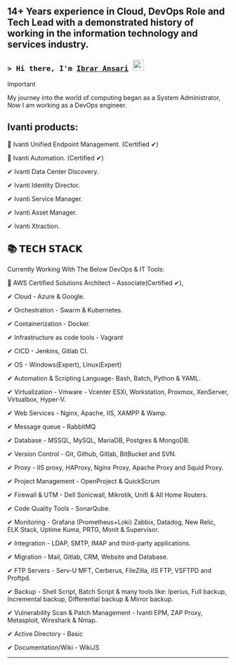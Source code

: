 ## 14+ Years experience in Cloud, DevOps Role and Tech Lead with a demonstrated history of working in the information technology and services industry. 

### <samp>&gt; Hi there, I'm <a href="https://linktr.ee/ibraransari" target="_blank">Ibrar Ansari</a> <img src="https://media.giphy.com/media/hvRJCLFzcasrR4ia7z/giphy.gif" width="25"> </samp>

> [!IMPORTANT]
>
> My journey into the world of computing began as a System Administrator, Now I am working as a DevOps engineer.



## Ivanti products:

📌 Ivanti Unified Endpoint Management. (Certified ✔)

📌 Ivanti Automation. (Certified ✔)

✔ Ivanti Data Center Discovery.

✔ Ivanti Identity Director.

✔ Ivanti Service Manager.

✔ Ivanti Asset Manager.

✔ Ivanti Xtraction.


## 📚 𝗧𝗘𝗖𝗛 𝗦𝗧𝗔𝗖𝗞
Currently Working With The Below DevOps & IT Tools:

📌 AWS Certified Solutions Architect – Associate(Certified ✔), 

✔ Cloud - Azure & Google.

✔ Orchestration - Swarm & Kubernetes.

✔ Containerization - Docker.

✔ Infrastructure as code tools - Vagrant

✔ CICD - Jenkins, Gitlab CI.

✔ OS - Windows(Expert), Linux(Expert)

✔ Automation & Scripting Language- Bash, Batch, Python & YAML.

✔ Virtualization - Vmware - Vcenter ESXi, Workstation, Proxmox, XenServer, Virtualbox, Hyper-V.

✔ Web Services - Nginx, Apache, IIS, XAMPP & Wamp.

✔ Message queue - RabbitMQ

✔ Database - MSSQL, MySQL, MariaDB, Postgres & MongoDB.

✔ Version Control - Git, Github, Gitlab, BitBucket and SVN.

✔ Proxy - IIS proxy, HAProxy, Nginx Proxy, Apache Proxy and Squid Proxy.

✔ Project Management - OpenProject & QuickScrum

✔ Firewall & UTM - Dell Sonicwall, Mikrotik, Unifi & All Home Routers.

✔ Code Quality Tools - SonarQube.

✔ Monitoring - Grafana (Prometheus+Loki) Zabbix, Datadog, New Relic, ELK Stack, Uptime Kuma, PRTG, Monit & Supervisor.

✔ Integration - LDAP, SMTP, IMAP and third-party applications.

✔ Migration - Mail, Gitlab, CRM, Website and Database.

✔ FTP Servers - Serv-U MFT, Cerberus, FileZilla, IIS FTP, VSFTPD and Proftpd.

✔ Backup - Shell Script, Batch Script & many tools like: Iperius, Full backup, Incremental backup, Differential backup & Mirror backup.

✔ Vulnerability Scan & Patch Management - Ivanti EPM, ZAP Proxy, Metasploit, Wireshark & Nmap.

✔ Active Directory - Basic

✔ Documentation/Wiki - WikiJS

---

<!--
**meibraransari/meibraransari** is a ✨ _special_ ✨ repository because its `README.md` (this file) appears on your GitHub profile.

Here are some ideas to get you started:

- 🔭 I’m currently working on ...
- 🌱 I’m currently learning ...
- 👯 I’m looking to collaborate on ...
- 🤔 I’m looking for help with ...
- 💬 Ask me about ...
- 📫 How to reach me: ...
- 😄 Pronouns: ...
- ⚡ Fun fact: ...


<h3 align="left">Connect with me:</h3>
<p align="left">
<a href="https://twitter.com/shadirmuhammedh" target="blank"><img align="center" src="https://raw.githubusercontent.com/rahuldkjain/github-profile-readme-generator/master/src/images/icons/Social/twitter.svg" alt="shadirmuhammedh" height="30" width="40" /></a>
<a href="https://www.linkedin.com/in/muhammedhshadir/" target="blank"><img align="center" src="https://raw.githubusercontent.com/rahuldkjain/github-profile-readme-generator/master/src/images/icons/Social/linked-in-alt.svg" alt="https://www.linkedin.com/in/muhammedhshadir/" height="30" width="40" /></a>
<a href="https://stackoverflow.com/users/21383227/muhammedh-shadir" target="blank"><img align="center" src="https://raw.githubusercontent.com/rahuldkjain/github-profile-readme-generator/master/src/images/icons/Social/stack-overflow.svg" alt="https://stackoverflow.com/users/21383227/muhammedh-shadir" height="30" width="40" /></a>
<a href="https://web.facebook.com/muhammedh.shadir/" target="blank"><img align="center" src="https://raw.githubusercontent.com/rahuldkjain/github-profile-readme-generator/master/src/images/icons/Social/facebook.svg" alt="https://web.facebook.com/muhammedh.shadir/" height="30" width="40" /></a>
<a href="https://www.instagram.com/muhammedhshadir/" target="blank"><img align="center" src="https://raw.githubusercontent.com/rahuldkjain/github-profile-readme-generator/master/src/images/icons/Social/instagram.svg" alt="https://www.instagram.com/muhammedhshadir/" height="30" width="40" /></a>
</p>

<h3 align="left">Languages and Tools:</h3>
<p align="left"> <a href="https://www.arduino.cc/" target="_blank" rel="noreferrer"> <img src="https://cdn.worldvectorlogo.com/logos/arduino-1.svg" alt="arduino" width="40" height="40"/> </a> <a href="https://babeljs.io/" target="_blank" rel="noreferrer"> <img src="https://www.vectorlogo.zone/logos/babeljs/babeljs-icon.svg" alt="babel" width="40" height="40"/> </a> <a href="https://getbootstrap.com" target="_blank" rel="noreferrer"> <img src="https://raw.githubusercontent.com/devicons/devicon/master/icons/bootstrap/bootstrap-plain-wordmark.svg" alt="bootstrap" width="40" height="40"/> </a> <a href="https://www.chartjs.org" target="_blank" rel="noreferrer"> <img src="https://www.chartjs.org/media/logo-title.svg" alt="chartjs" width="40" height="40"/> </a> <a href="https://www.w3schools.com/cs/" target="_blank" rel="noreferrer"> <img src="https://raw.githubusercontent.com/devicons/devicon/master/icons/csharp/csharp-original.svg" alt="csharp" width="40" height="40"/> </a> <a href="https://www.w3schools.com/css/" target="_blank" rel="noreferrer"> <img src="https://raw.githubusercontent.com/devicons/devicon/master/icons/css3/css3-original-wordmark.svg" alt="css3" width="40" height="40"/> </a> <a href="https://expressjs.com" target="_blank" rel="noreferrer"> <img src="https://raw.githubusercontent.com/devicons/devicon/master/icons/express/express-original-wordmark.svg" alt="express" width="40" height="40"/> </a> <a href="https://www.figma.com/" target="_blank" rel="noreferrer"> <img src="https://www.vectorlogo.zone/logos/figma/figma-icon.svg" alt="figma" width="40" height="40"/> </a> <a href="https://git-scm.com/" target="_blank" rel="noreferrer"> <img src="https://www.vectorlogo.zone/logos/git-scm/git-scm-icon.svg" alt="git" width="40" height="40"/> </a> <a href="https://heroku.com" target="_blank" rel="noreferrer"> <img src="https://www.vectorlogo.zone/logos/heroku/heroku-icon.svg" alt="heroku" width="40" height="40"/> </a> <a href="https://www.w3.org/html/" target="_blank" rel="noreferrer"> <img src="https://raw.githubusercontent.com/devicons/devicon/master/icons/html5/html5-original-wordmark.svg" alt="html5" width="40" height="40"/> </a> <a href="https://www.invisionapp.com/" target="_blank" rel="noreferrer"> <img src="https://www.vectorlogo.zone/logos/invisionapp/invisionapp-icon.svg" alt="invision" width="40" height="40"/> </a> <a href="https://developer.mozilla.org/en-US/docs/Web/JavaScript" target="_blank" rel="noreferrer"> <img src="https://raw.githubusercontent.com/devicons/devicon/master/icons/javascript/javascript-original.svg" alt="javascript" width="40" height="40"/> </a> <a href="https://www.linux.org/" target="_blank" rel="noreferrer"> <img src="https://raw.githubusercontent.com/devicons/devicon/master/icons/linux/linux-original.svg" alt="linux" width="40" height="40"/> </a> <a href="https://mariadb.org/" target="_blank" rel="noreferrer"> <img src="https://www.vectorlogo.zone/logos/mariadb/mariadb-icon.svg" alt="mariadb" width="40" height="40"/> </a> <a href="https://materializecss.com/" target="_blank" rel="noreferrer"> <img src="https://raw.githubusercontent.com/prplx/svg-logos/5585531d45d294869c4eaab4d7cf2e9c167710a9/svg/materialize.svg" alt="materialize" width="40" height="40"/> </a> <a href="https://www.mongodb.com/" target="_blank" rel="noreferrer"> <img src="https://raw.githubusercontent.com/devicons/devicon/master/icons/mongodb/mongodb-original-wordmark.svg" alt="mongodb" width="40" height="40"/> </a> <a href="https://www.mysql.com/" target="_blank" rel="noreferrer"> <img src="https://raw.githubusercontent.com/devicons/devicon/master/icons/mysql/mysql-original-wordmark.svg" alt="mysql" width="40" height="40"/> </a> <a href="https://nodejs.org" target="_blank" rel="noreferrer"> <img src="https://raw.githubusercontent.com/devicons/devicon/master/icons/nodejs/nodejs-original-wordmark.svg" alt="nodejs" width="40" height="40"/> </a> <a href="https://www.php.net" target="_blank" rel="noreferrer"> <img src="https://raw.githubusercontent.com/devicons/devicon/master/icons/php/php-original.svg" alt="php" width="40" height="40"/> </a> <a href="https://postman.com" target="_blank" rel="noreferrer"> <img src="https://www.vectorlogo.zone/logos/getpostman/getpostman-icon.svg" alt="postman" width="40" height="40"/> </a> <a href="https://reactjs.org/" target="_blank" rel="noreferrer"> <img src="https://raw.githubusercontent.com/devicons/devicon/master/icons/react/react-original-wordmark.svg" alt="react" width="40" height="40"/> </a> <a href="https://sass-lang.com" target="_blank" rel="noreferrer"> <img src="https://raw.githubusercontent.com/devicons/devicon/master/icons/sass/sass-original.svg" alt="sass" width="40" height="40"/> </a> </p>


-->
